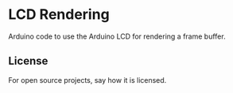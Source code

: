 # LCD Rendering

Arduino code to use the Arduino LCD for rendering a frame buffer.

## License
For open source projects, say how it is licensed.

